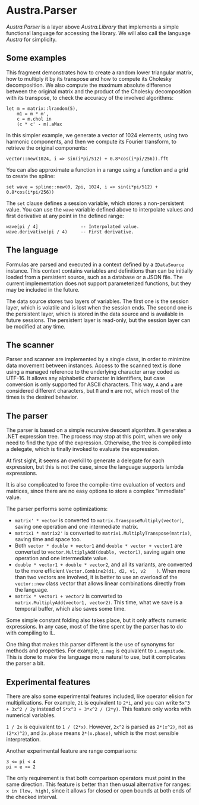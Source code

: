 # Austra.Parser
*Austra.Parser* is a layer above *Austra.Library* that implements a simple functional language for accessing the library. We will also call the language _Austra_ for simplicity.

## Some examples

This fragment demonstrates how to create a random lower triangular matrix, how to multiply it by its transpose and how to compute its Cholesky decomposition. We also compute the maximum absolute difference between the original matrix and the product of the Cholesky decomposition with its transpose, to check the accuracy of the involved algorithms:
```
let m = matrix::lrandom(5),
    m1 = m * m',
    c = m.chol in
    (c * c' - m).aMax
```

In this simpler example, we generate a vector of 1024 elements, using two harmonic components, and then we compute its Fourier transform, to retrieve the original components:

```
vector::new(1024, i => sin(i*pi/512) + 0.8*cos(i*pi/256)).fft
```

You can also approximate a function in a range using a function and a grid to create the spline:

```
set wave = spline::new(0, 2pi, 1024, i => sin(i*pi/512) + 0.8*cos(i*pi/256))
```

The `set` clause defines a session variable, which stores a non-persistent value. You can use the `wave` variable defined above to interpolate values and first derivative at any point in the defined range:

```
wave[pi / 4]                -- Interpolated value.
wave.derivative(pi / 4)     -- First derivative.
```

## The language

Formulas are parsed and executed in a context defined by a `IDataSource` instance. This context contains variables and definitions than can be initially loaded from a persistent source, such as a database or a JSON file. The current implementation does not support parameterized functions, but they may be included in the future.

The data source stores two layers of variables. The first one is the session layer, which is volatile and is lost when the session ends. The second one is the persistent layer, which is stored in the data source and is available in future sessions. The persistent layer is read-only, but the session layer can be modified at any time.

## The scanner

Parser and scanner are implemented by a single class, in order to minimize data movement between instances. Access to the scanned text is done using a managed reference to the underlying character array coded as UTF-16. It allows any alphabetic character in identifiers, but case conversion is only supported for ASCII characters. This way, `A` and `a` are considered different characters, but `Π` and `π` are not, which most of the times is the desired behavior.

## The parser
The parser is based on a simple recursive descent algorithm. It generates a .NET expression tree. The process may stop at this point, when we only need to find the type of the expression. Otherwise, the tree is compiled into a delegate, which is finally invoked to evaluate the expression.

At first sight, it seems an overkill to generate a delegate for each expression, but this is not the case, since the language supports lambda expressions.

It is also complicated to force the compile-time evaluation of vectors and matrices, since there are no easy options to store a complex "immediate" value.

The parser performs some optimizations:
* `matrix' * vector` is converted to `matrix.TransposeMultiply(vector)`, saving one operation and one intermediate matrix.
* `matrix1 * matrix2'` is converted to `matrix1.MultiplyTranspose(matrix)`, saving time and space too.
* Both `vector * double + vector1` and `double * vector + vector1` are converted to `vector.MultiplyAdd(double, vector1)`, saving again one operation and one intermediate value.
* `double * vector1 + double * vector2`, and all its variants, are converted to the more efficient `Vector.Combine2(d1, d2, v1, v2    )`. When more than two vectors are involved, it is better to use an overload of the `vector::new` class vector that allows linear combinations directly from the language.
* `matrix * vector1 + vector2` is converted to `matrix.MultiplyAdd(vector1, vector2)`. This time, what we save is a temporal buffer, which also saves some time.

Some simple constant folding also takes place, but it only affects numeric expressions. In any case, most of the time spent by the parser has to do with compiling to IL.

One thing that makes this parser different is the use of synonyms for methods and properties. For example, `i.mag` is equivalent to `i.magnitude`. This is done to make the language more natural to use, but it complicates the parser a bit.

## Experimental features

There are also some experimental features included, like operator elision for multiplications. For example, `2i` is equivalent to `2*i`, and you can write `5x^3 + 3x^2 / 2y` instead of `5*x^3 + 3*x^2 / (2*y)`. This feature only works with numerical variables.

`1 / 2x` is equivalent to `1 / (2*x)`. However, `2x^2` is parsed as `2*(x^2)`, not as `(2*x)^2)`, and `2x.phase` means `2*(x.phase)`, which is the most sensible interpretation. 

Another experimental feature are range comparisons:

```
3 <= pi < 4
pi > e >= 2
```
The only requirement is that both comparison operators must point in the same direction. This feature is better than then usual alternative for ranges: `x in [low, high]`, since it allows for closed or open bounds at both ends of the checked interval.